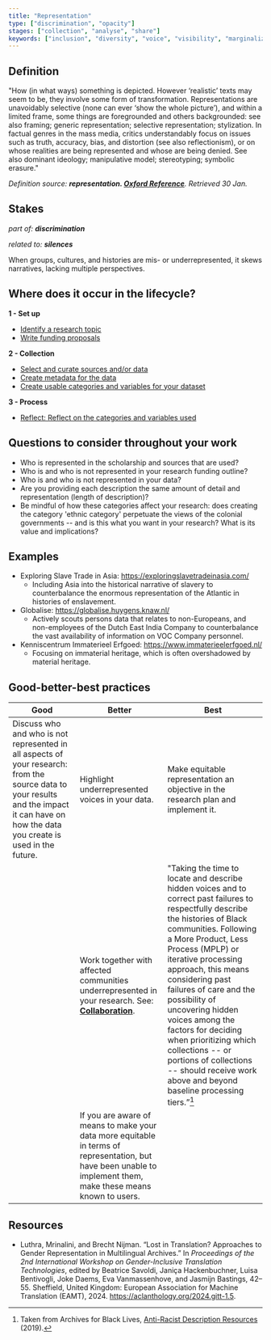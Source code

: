 ```yaml
---
title: "Representation"
type: ["discrimination", "opacity"]
stages: ["collection", "analyse", "share"]
keywords: ["inclusion", "diversity", "voice", "visibility", "marginalization", "marginalisation", "demographics", "sampling"]
---
```


## Definition
"How (in what ways) something is depicted. However ‘realistic’ texts may seem to be, they involve some form of transformation. Representations are unavoidably selective (none can ever ‘show the whole picture’), and within a limited frame, some things are foregrounded and others backgrounded: see also framing; generic representation; selective representation; stylization. In factual genres in the mass media, critics understandably focus on issues such as truth, accuracy, bias, and distortion (see also reflectionism), or on whose realities are being represented and whose are being denied. See also dominant ideology; manipulative model; stereotyping; symbolic erasure."

_Definition source: **representation. [Oxford Reference](https://www.oxfordreference.com/view/10.1093/oi/authority.20111014165925770)**. Retrieved 30 Jan._

## Stakes
_part of: **discrimination**_

_related to: **silences**_

When groups, cultures, and histories are mis- or underrepresented, it skews narratives, lacking multiple perspectives.  

## Where does it occur in the lifecycle?

**1 - Set up**<br>

- [Identify a research topic](/lifecycle/setup/#identify-a-research-topic)
- [Write funding proposals](/lifecycle/setup/#write-funding-proposals)

**2 - Collection**

- [Select and curate sources and/or data](/lifecycle/collection/#select-and-curate-sources-andor-data)
- [Create metadata for the data](/lifecycle/collection/#create-metadata-for-the-data)
- [Create usable categories and variables for your dataset](lifecycle/collection/#create-usable-categories-and-variables-for-your-dataset)

**3 - Process**

- [Reflect: Reflect on the categories and variables used](/lifecycle/process/#reflect-reflect-on-the-categories-and-variables-used)


## Questions to consider throughout your work
- Who is represented in the scholarship and sources that are used?
- Who is and who is not represented in your research funding outline? 
- Who is and who is not represented in your data?
- Are you providing each description the same amount of detail and representation (length of description)?
- Be mindful of how these categories affect your research: does creating the category 'ethnic category' perpetuate the views of the colonial governments -- and is this what you want in your research? What is its value and implications?


## Examples
- Exploring Slave Trade in Asia: https://exploringslavetradeinasia.com/ 
    - Including Asia into the historical narrative of slavery to counterbalance the enormous representation of the Atlantic in histories of enslavement. 
- Globalise: https://globalise.huygens.knaw.nl/ 
    - Actively scouts persons data that relates to non-Europeans, and non-employees of the Dutch East India Company to counterbalance the vast availability of information on VOC Company personnel.
- Kenniscentrum Immaterieel Erfgoed: https://www.immaterieelerfgoed.nl/
    - Focusing on immaterial heritage, which is often overshadowed by material heritage. 
 

## Good-better-best practices

| Good | Better | Best|
|---|---|---|
| Discuss who and who is not represented in all aspects of your research: from the source data to your results and the impact it can have on how the data you create is used in the future.| Highlight underrepresented voices in your data.| Make equitable representation an objective in the research plan and implement it.|
| | Work together with affected communities underrepresented in your research. See: [**Collaboration**](/bias/types/collaboration).| "Taking the time to locate and describe hidden voices and to correct past failures to respectfully describe the histories of Black communities. Following a More Product, Less Process (MPLP) or iterative processing approach, this means considering past failures of care and the possibility of uncovering hidden voices among the factors for deciding when prioritizing which collections -- or portions of collections -- should receive work above and beyond baseline processing tiers.”[^1]| 
| | If you are aware of means to make your data more equitable in terms of representation, but have been unable to implement them, make these means known to users.| | 

## Resources
- Luthra, Mrinalini, and Brecht Nijman. “Lost in Translation? Approaches to Gender Representation in Multilingual Archives.” In _Proceedings of the 2nd International Workshop on Gender-Inclusive Translation Technologies_, edited by Beatrice Savoldi, Janiça Hackenbuchner, Luisa Bentivogli, Joke Daems, Eva Vanmassenhove, and Jasmijn Bastings, 42–55. Sheffield, United Kingdom: European Association for Machine Translation (EAMT), 2024. https://aclanthology.org/2024.gitt-1.5. 

[^1]: Taken from Archives for Black Lives, <a href='https://archivesforblacklives.wordpress.com/wp-content/uploads/2019/10/ardr_final.pdf'>Anti-Racist Description Resources</a> (2019).
